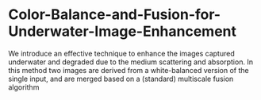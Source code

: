# Color-Balance-and-Fusion-for-Underwater-Image-Enhancement
We introduce an effective technique to enhance the images captured underwater and degraded due to the medium scattering and absorption. In this method two images are derived from a white-balanced version of the single input, and are merged based on a (standard) multiscale fusion algorithm
